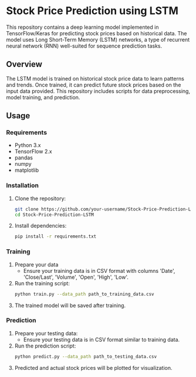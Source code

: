 # Stock Price Prediction using LSTM

This repository contains a deep learning model implemented in TensorFlow/Keras for predicting stock prices based on historical data. The model uses Long Short-Term Memory (LSTM) networks, a type of recurrent neural network (RNN) well-suited for sequence prediction tasks.

## Overview

The LSTM model is trained on historical stock price data to learn patterns and trends. Once trained, it can predict future stock prices based on the input data provided. This repository includes scripts for data preprocessing, model training, and prediction.

## Usage

### Requirements

- Python 3.x
- TensorFlow 2.x
- pandas
- numpy
- matplotlib

### Installation

1. Clone the repository:

   ```bash
   git clone https://github.com/your-username/Stock-Price-Prediction-LSTM.git
   cd Stock-Price-Prediction-LSTM
   ```
2. Install dependencies:
   ```bash
   pip install -r requirements.txt
    ```
### Training

1. Prepare your data
   * Ensure your training data is in CSV format with columns 'Date', 'Close/Last', 'Volume', 'Open', 'High', 'Low'.
2. Run the training script:
    ```bash
    python train.py --data_path path_to_training_data.csv
    ```
3. The trained model will be saved after training.

### Prediction

1. Prepare your testing data:
   * Ensure your testing data is in CSV format similar to training data.
2. Run the prediction script:
   ```bash
   python predict.py --data_path path_to_testing_data.csv
    ```
3. Predicted and actual stock prices will be plotted for visualization.
